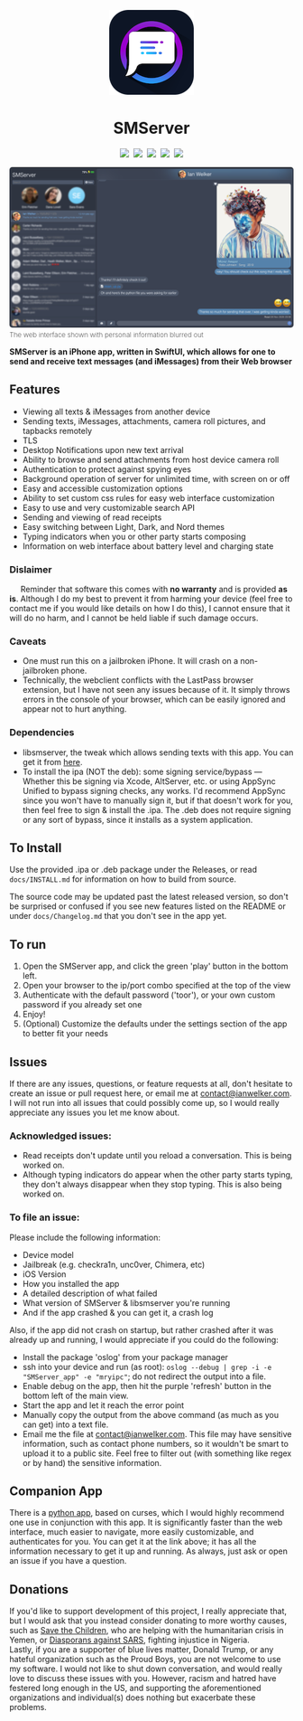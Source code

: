 <p align="center"><img src="assets/icon_small.png" /></p>
<h1 align="center">SMServer</h1>
<p align="center"><a href="https://github.com/iandwelker/smserver/releases"><img src="https://img.shields.io/github/v/release/iandwelker/smserver.svg?style=flat"/></a>&nbsp;&nbsp;<a href="https://github.com/iandwelker/smserver/blob/master/LICENSE"><img src="https://img.shields.io/github/license/iandwelker/smserver.svg?style=flat"></a>&nbsp;&nbsp;<a href="https://github.com/iandwelker/smserver/issues"><img src="https://img.shields.io/github/issues/iandwelker/smserver.svg?style=flat"/></a>&nbsp;&nbsp;<a href="https://github.com/iandwelker/smserver/stargazers"><img src="https://img.shields.io/github/stars/iandwelker/smserver?style=flat"/></a>&nbsp;&nbsp;<a href="https://repo.twickd.com/package/com.twickd.ian-welker.smserver"><img src="https://img.shields.io/static/v1?label=repository&message=twickd&color=red"/></a></p>

<img src="assets/smserver.png" style="border-radius: 5px;"/>
<span style="font-weight: 200; font-size: 12px">The web interface shown with personal information blurred out</span>

**SMServer is an iPhone app, written in SwiftUI, which allows for one to send and receive text messages (and iMessages) from their Web browser**

## Features
- Viewing all texts & iMessages from another device
- Sending texts, iMessages, attachments, camera roll pictures, and tapbacks remotely
- TLS
- Desktop Notifications upon new text arrival
- Ability to browse and send attachments from host device camera roll
- Authentication to protect against spying eyes
- Background operation of server for unlimited time, with screen on or off
- Easy and accessible customization options
- Ability to set custom css rules for easy web interface customization
- Easy to use and very customizable search API
- Sending and viewing of read receipts
- Easy switching between Light, Dark, and Nord themes
- Typing indicators when you or other party starts composing
- Information on web interface about battery level and charging state

### Dislaimer
&nbsp;&nbsp;&nbsp;&nbsp; Reminder that software this comes with **no warranty** and is provided **as is**. Although I do my best to prevent it from harming your device (feel free to contact me if you would like details on how I do this), I cannot ensure that it will do no harm, and I cannot be held liable if such damage occurs.

### Caveats
- One must run this on a jailbroken iPhone. It will crash on a non-jailbroken phone.
- Technically, the webclient conflicts with the LastPass browser extension, but I have not seen any issues because of it. It simply throws errors in the console of your browser, which can be easily ignored and appear not to hurt anything.

### Dependencies
- libsmserver, the tweak which allows sending texts with this app. You can get it from [here](https://github.com/iandwelker/libsmserver).
- To install the ipa (NOT the deb): some signing service/bypass &mdash; Whether this be signing via Xcode, AltServer, etc. or using AppSync Unified to bypass signing checks, any works. I'd recommend AppSync since you won't have to manually sign it, but if that doesn't work for you, then feel free to sign & install the .ipa. The .deb does not require signing or any sort of bypass, since it installs as a system application.

## To Install
Use the provided .ipa or .deb package under the Releases, or read `docs/INSTALL.md` for information on how to build from source.

The source code may be updated past the latest released version, so don't be surprised or confused if you see new features listed on the README or under `docs/Changelog.md` that you don't see in the app yet.

## To run
1. Open the SMServer app, and click the green 'play' button in the bottom left.
3. Open your browser to the ip/port combo specified at the top of the view
4. Authenticate with the default password ('toor'), or your own custom password if you already set one
5. Enjoy!
6. (Optional) Customize the defaults under the settings section of the app to better fit your needs 

<!--## TODO
- [x] View conversations in browser
- [x] View texts in browser
- [x] Dynamic loading of texts
- [x] Send texts from browser without on-device interaction
- [x] Start new conversations from browser
- [x] View all attachments in browser
- [x] Send images/attachments from browser
- [x] Websockets for instant communication
- [x] Display for which conversations have unread messages
- [x] Persistent settings
- [x] Allow the server to run in the background for unlimited time
- [x] Convenient Custom CSS Loading
- [x] HTTPS
- [x] Desktop notifications
- [x] Access to camera roll on web interface
- [x] Viewing and sending of read receipts
- [x] Graphic displays for reactions
- [x] Information on web page about battery life and charging state
- [x] Display when other party starts typing
- [x] Ability to send chat indicators when you start typing
- [x] Subject lines for texts on web interface
- [x] Ability to send reactions from web interface
- [x] Ability to delete texts from the web interface
- [ ] Search through messages from browser - This has been implemented in the API
- [ ] Ability to delete conversations from the web interface-->

## Issues
If there are any issues, questions, or feature requests at all, don't hesitate to create an issue or pull request here, or email me at contact@ianwelker.com. I will not run into all issues that could possibly come up, so I would really appreciate any issues you let me know about.

### Acknowledged issues:
- Read receipts don't update until you reload a conversation. This is being worked on.
- Although typing indicators do appear when the other party starts typing, they don't always disappear when they stop typing. This is also being worked on.

### To file an issue:
Please include the following information:
 - Device model
 - Jailbreak (e.g. checkra1n, unc0ver, Chimera, etc)
 - iOS Version
 - How you installed the app
 - A detailed description of what failed
 - What version of SMServer & libsmserver you're running
 - And if the app crashed & you can get it, a crash log

Also, if the app did not crash on startup, but rather crashed after it was already up and running, I would appreciate if you could do the following: 
 - Install the package 'oslog' from your package manager
 - ssh into your device and run (as root): `oslog --debug | grep -i -e "SMServer_app" -e "mryipc"`; do not redirect the output into a file.
 - Enable debug on the app, then hit the purple 'refresh' button in the bottom left of the main view.
 - Start the app and let it reach the error point
 - Manually copy the output from the above command (as much as you can get) into a text file.
 - Email me the file at contact@ianwelker.com. This file may have sensitive information, such as contact phone numbers, so it wouldn't be smart to upload it to a public site. Feel free to filter out (with something like regex or by hand) the sensitive information. 

## Companion App
There is a [python app](http://github.com/iandwelker/smserver_receiver), based on curses, which I would highly recommend one use in conjunction with this app. It is significantly faster than the web interface, much easier to navigate, more easily customizable, and authenticates for you. You can get it at the link above; it has all the information necessary to get it up and running. As always, just ask or open an issue if you have a question. 

## Donations
If you'd like to support development of this project, I really appreciate that, but I would ask that you instead consider donating to more worthy causes, such as [Save the Children](https://support.savethechildren.org/site/Donation2?df_id=2521&2521.donation=form1), who are helping with the humanitarian crisis in Yemen, or [Diasporans against SARS](https://www.gofundme.com/f/4ppyfs-diasporans-against-sars?utm_source=twitter&utm_medium=social&utm_campaign=m_pd+share-sheet), fighting injustice in Nigeria. \
Lastly, if you are a supporter of blue lives matter, Donald Trump, or any hateful organization such as the Proud Boys, you are not welcome to use my software. I would not like to shut down conversation, and would really love to discuss these issues with you. However, racism and hatred have festered long enough in the US, and supporting the aforementioned organizations and individual(s) does nothing but exacerbate these problems.

